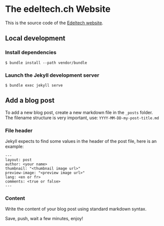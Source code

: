 
The edeltech.ch Website
===

This is the source code of the [Edeltech website](http://www.edeltech.ch).

## Local development

### Install dependencies

    $ bundle install --path vendor/bundle


### Launch the Jekyll development server

    $ bundle exec jekyll serve


## Add a blog post

To add a new blog post, create a new markdown file in the `_posts` folder. The filename structure is very important, use: `YYYY-MM-DD-my-post-title.md`

### File header

Jekyll expects to find some values in the header of the post file, here is an example:

    ---
    layout: post
    author: <your name>
    thumbnail: "<thumbnail image url>"
    preview-image: "<preview image url>"
    lang: <en or fr>
    comments: <true or false>
    ---

### Content

Write the content of your blog post using standard markdown syntax.


Save, push, wait a few minutes, enjoy!
